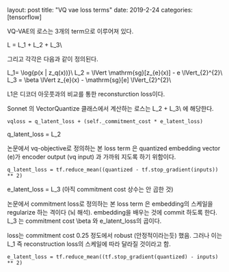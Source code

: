 layout: post
title:  "VQ vae loss terms"
date:   2019-2-24
categories: [tensorflow]




VQ-VAE의 로스는 3개의 term으로 이루어져 있다.

L = L_1 + L_2 + L_3\\

그리고 각각은 다음과 같이 정의된다.

L_1= \log{p(x | z_q(x))}\\
L_2 = \lVert \mathrm{sg}[z_{e}(x)] - e \lVert_{2}^{2}\\
L_3 = \beta \lVert z_{e}(x) - \mathrm{sg}[e] \lVert_{2}^{2}\\

L1은 디코더 아웃풋과의 비교를 통한 reconsturction loss이다.

Sonnet 의 VectorQuantize 클래스에서 계산하는 로스는 L_2 + L_3\\ 에 해당한다.

    vqloss = q_latent_loss + (self._commitment_cost * e_latent_loss) 

q_latent_loss = L_2  

논문에서 vq-objective로 정의하는 본 loss term 은 quantized embedding vector (e)가 encoder output (vq input)  과 가까워 지도록 하기 위함이다.

    q_latent_loss = tf.reduce_mean((quantized - tf.stop_gradient(inputs)) ** 2)

e_latent_loss  = L_3 (아직 commitment cost 상수는 안 곱한 것)

논문에서 commitment loss로 정의하는 본 loss term 은 embedding의 스케일을 regularize 하는 격이다 (뇌 해석). embedding을 배우는 것에 commit 하도록 한다. L_3 는 commitment cost \beta 와 e_latent_loss의 곱이다.

loss는 commitment cost 0.25 정도에서 robust (안정적이라는듯) 했음. 그러나 이는 L_1 즉 reconstruction loss의 스케일에 따라 달라질 것이라고 함.



    e_latent_loss = tf.reduce_mean((tf.stop_gradient(quantized) - inputs) ** 2)


